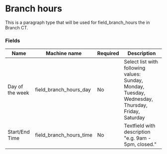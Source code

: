 # Branch hours
This is a paragraph type that will be used for field_branch_hours the in Branch CT.

### Fields
| Name  | Machine name | Required | Description |
| ------------- | ------------- | ------------- | ------------- |
| Day of the week | field\_branch\_hours_day | No | Select list with following values: Sunday, Monday, Tuesday, Wednesday, Thursday, Friday, Saturday |
| Start/End Time | field\_branch\_hours_time | No | Textfield with description "e.g. 9am - 5pm, closed." |
 